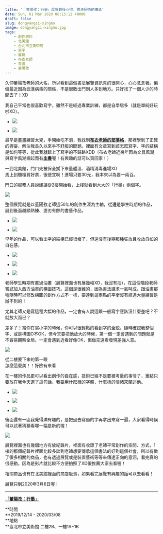 ```yaml
---
title: '「董陽孜：行墨」展覽觀後心得，書法藝術的傳承'
date: Sun, 01 Mar 2020 08:15:12 +0000
draft: false
slug: dongyangzi-xingmo
image: dongyangzi-xingmo.jpg
tags: 
    - 創作燃料
    - 北美館
    - 台北市立美術館
    - 寫字
    - 展覽
    - 布衣老師
    - 書法
    - 董陽孜
---
```


久仰董陽孜老師的大名，所以看到這個書法展覽資訊真的很開心，心心念念著。偏偏最近因為武漢病毒的關係，不是很敢出門到人多到地方。只好找了一個人少的時間去了！XD

我自己平常也很喜歡寫字，雖然不是經過專業訓練，都是自學居多（就是單純好玩啦XD）。  

*   ![](https://peckyhsieh.com/wp-content/uploads/2020/03/IMG_4542.jpg)
    
*   ![](https://peckyhsieh.com/wp-content/uploads/2020/03/IMG_4543.jpg)
    

最早是畫畫練習太兇，手開始吃不消，我找到[**布衣老師的部落格**](https://blog.xuite.net/nonepp/twblog)，那裡學到了正確的握姿，解決我長久以來手不舒服的問題。裡面有文章寫到該怎麼寫字、字的結構是如何等等，從此我就踏上了寫字的不歸路XDD（布衣老師近幾年因為文具風潮與寫字風潮崛起而有[**出書**](https://peckyhsieh.com/buyilaoshi)喔！有興趣的話可以買回家！）

一到北美館，門口先被保全攔下來量體溫、酒精消毒進場XD  
馬上到櫃檯買好票，很便宜啊！進場只要30元，我本來以為要一兩百。

門口的服務人員說建議從2樓開始看，上樓就看到大大的「行墨」兩個字。  

![](https://peckyhsieh.com/wp-content/uploads/2020/03/IMG_4494-1024x768.jpg)

整個展覽就是以董陽孜老師這50年的創作生涯為主軸，從還是學生時期的作品，展到後面越顯熟練、游刃有餘的書藝作品。

*   ![](https://peckyhsieh.com/wp-content/uploads/2020/03/IMG_4471-768x1024.jpg)
    
*   ![](https://peckyhsieh.com/wp-content/uploads/2020/03/IMG_4472-1024x768.jpg)
    

早年的作品，可以看出字的結構已經很棒了，但還沒有後期那種狂放且收放自如的自在感。

*   ![](https://peckyhsieh.com/wp-content/uploads/2020/03/IMG_4476-1024x768.jpg)
    
*   ![](https://peckyhsieh.com/wp-content/uploads/2020/03/IMG_4477-1024x768.jpg)
    
*   ![](https://peckyhsieh.com/wp-content/uploads/2020/03/IMG_4480-768x1024.jpg)
    

老師學生時期有畫過油畫（展覽裡面也有展幾幅XD，我沒有拍），在這個階段老師嘗試加入西方油畫的構圖技巧。這個是很難的，因為書法講求一氣呵成，跟油畫那種隨時可以修改構圖的創作方式不一樣，要達到這兩點的平衡沒有經過大量練習是辦不到的！

尤其老師又是寫這種大幅的作品，一定會有人說這跟一般寫字應該沒什麼差吧？不就放大而已？

差多了！當你在寫小字的時候，你可以很輕鬆的看到字的全貌，隨時確認我整個字、或是構圖O不OK，但今天要把他放大的時候，第一個一定會遇到的問題就是不容易觀察全局，一定會遇到近看好像OK，但做完遠看發現差強人意。

![](https://peckyhsieh.com/wp-content/uploads/2020/03/IMG_4482-1024x768.jpg)

從二樓要下來的第一眼  
怎麼這麼美！！好險有來看

在一樓的作品更可以看出創作的自在感，技術已經不是要被考量的事情了，重點只要放在我今天選了這句話，我要用什麼樣的字體、什麼樣的情緒來闡述他。

*   ![](https://peckyhsieh.com/wp-content/uploads/2020/03/IMG_4485-1024x768.jpg)
    
*   ![](https://peckyhsieh.com/wp-content/uploads/2020/03/IMG_4487-1024x768.jpg)
    
*   ![](https://peckyhsieh.com/wp-content/uploads/2020/03/IMG_4488-1024x768.jpg)
    

後面還有一區我覺得滿有趣的，是把過去寫過的字再拿出來寫一遍，大家看得時候可以試著猜猜看哪一幅是新的喔！  

![](https://peckyhsieh.com/wp-content/uploads/2020/03/IMG_4491-1024x768.jpg)

展覽裡面也有幾個地方有放紀錄片，裡面有收錄了老師平常創作的空間、方式，1樓的那個紀錄片裡面比較多談到老師想要傳承這個書法的好到這個社會，所以有做了很多相關的商品，也有透過展覽或是裝置藝術等等來傳達正向的意涵，看完真的很感動。因為是影片就比較不方便拍照了XD很推薦大家去看喔！

相關商品也有在北美館裡面的商店販賣，如果看完展覽有興趣的話可以去看看！

展覽只到2020年3月8日喔！

* * *

**[「董陽孜：行墨」](https://www.tfam.museum/Exhibition/Exhibition_page.aspx?id=663&ddlLang=zh-tw)**

**時間  
**2019/12/14 - 2020/03/08  
**地點  
**臺北市立美術館 二樓2B、一樓1A~1B
